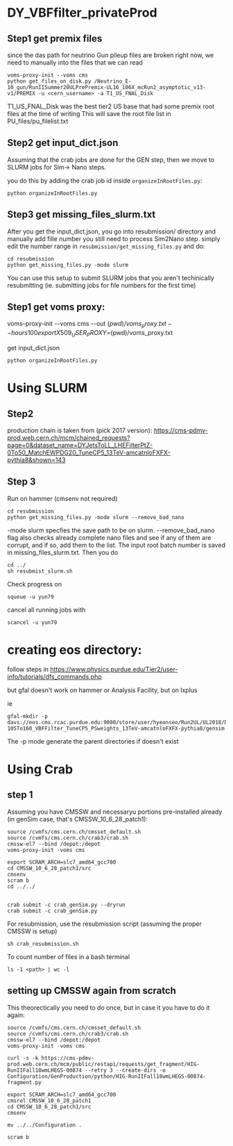 # DY_VBFfilter_privateProd

## Step1 get premix files
since the das path for neutrino Gun pileup files are broken right now, we need to manually into the files that we can read
```
voms-proxy-init --voms cms
python get_files_on_disk.py /Neutrino_E-10_gun/RunIISummer20ULPrePremix-UL16_106X_mcRun2_asymptotic_v13-v1/PREMIX -u <cern_username> -a T1_US_FNAL_Disk 
```
T1_US_FNAL_Disk was the best tier2 US base that had some premix root files at the time of writing
This will save the root file list in PU_files/pu_filelist.txt

## Step2 get input_dict.json
Assuming that the crab jobs are done for the GEN step, then we move to SLURM jobs for Sim-> Nano steps.

you do this by adding the crab job id inside `organizeInRootFiles.py`:
```
python organizeInRootFiles.py
```

## Step3 get missing_files_slurm.txt
After you get the input_dict.json, you go into resubmission/ directory and manually add fille number you still need to process Sim2Nano step. simply edit the number range in `resubmission/get_missing_files.py` and do:
```
cd resubmission
python get_missing_files.py -mode slurm
```

You can use this setup to submit SLURM jobs that you aren't techinically resubmitting (ie. submitting jobs for file numbers for the first time)


## Step1 get voms proxy: 
voms-proxy-init --voms cms --out $(pwd)/voms_proxy.txt --hours 100
export X509_USER_PROXY=$(pwd)/voms_proxy.txt

get input_dict.json

```
python organizeInRootFiles.py
```

# Using SLURM
## Step2

production chain is taken from (pick 2017 version): https://cms-pdmv-prod.web.cern.ch/mcm/chained_requests?page=0&dataset_name=DYJetsToLL_LHEFilterPtZ-0To50_MatchEWPDG20_TuneCP5_13TeV-amcatnloFXFX-pythia8&shown=143

## Step 3

Run on hammer (cmsenv not required)
```
cd resubmission
python get_missing_files.py -mode slurm --remove_bad_nano

```

-mode slurm specfies the save path to be on slurm. --remove_bad_nano flag also checks already complete nano files and see if any of them are corrupt, and if so, add them to the list. The input root batch number is saved in missing_files_slurm.txt. Then you do

```
cd ../
sh resubmist_slurm.sh

```

Check progress on
```
squeue -u yun79

```

cancel all running jobs with
```
scancel -u yun79

```

# creating eos directory:

follow steps in https://www.physics.purdue.edu/Tier2/user-info/tutorials/dfs_commands.php

but gfal doesn't work on hammer or Analysis Facility, but on lxplus

ie

```
gfal-mkdir -p davs://eos.cms.rcac.purdue.edu:9000/store/user/hyeonseo/Run2UL/UL2018/DYJetsToLL_M-105To160_VBFFilter_TuneCP5_PSweights_13TeV-amcatnloFXFX-pythia8/gensim
```

The -p mode generate the parent directories if doesn't exist

# Using Crab

## step 1

Assuming you have CMSSW and necessaryu portions pre-installed already (in genSim case, that's CMSSW_10_6_28_patch1):

```
source /cvmfs/cms.cern.ch/cmsset_default.sh
source /cvmfs/cms.cern.ch/crab3/crab.sh
cmssw-el7 --bind /depot:/depot
voms-proxy-init -voms cms

export SCRAM_ARCH=slc7_amd64_gcc700
cd CMSSW_10_6_28_patch1/src
cmsenv
scram b 
cd ../../


crab submit -c crab_genSim.py --dryrun
crab submit -c crab_genSim.py 

```

For resubmission, use the resubmission script (assuming the proper CMSSW is setup)
```
sh crab_resubmission.sh
```

To count number of files in a bash terminal
```
ls -1 <path> | wc -l

```

## setting up CMSSW again from scratch

This theorectically you need to do once, but in case it you have to do it again:
```
source /cvmfs/cms.cern.ch/cmsset_default.sh
source /cvmfs/cms.cern.ch/crab3/crab.sh
cmssw-el7 --bind /depot:/depot
voms-proxy-init -voms cms

curl -s -k https://cms-pdmv-prod.web.cern.ch/mcm/public/restapi/requests/get_fragment/HIG-RunIIFall18wmLHEGS-00874 --retry 3 --create-dirs -o Configuration/GenProduction/python/HIG-RunIIFall18wmLHEGS-00874-fragment.py

export SCRAM_ARCH=slc7_amd64_gcc700
cmsrel CMSSW_10_6_28_patch1
cd CMSSW_10_6_28_patch1/src
cmsenv

mv ../../Configuration .

scram b
```